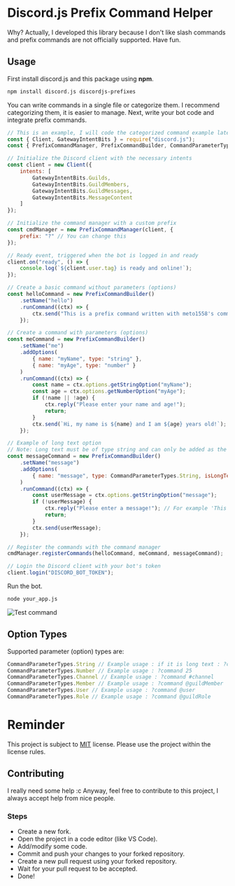 # Discord.js Prefix Command Helper
Why? Actually, I developed this library because I don't like slash commands and prefix commands are not officially supported. Have fun.

## Usage
First install discord.js and this package using **npm**.
```bash
npm install discord.js discordjs-prefixes
```
You can write commands in a single file or categorize them. I recommend categorizing them, it is easier to manage.
Next, write your bot code and integrate prefix commands.
```js
// This is an example, I will code the categorized command example later.
const { Client, GatewayIntentBits } = require("discord.js");
const { PrefixCommandManager, PrefixCommandBuilder, CommandParameterTypes } = require("discordjs-prefixes");

// Initialize the Discord client with the necessary intents
const client = new Client({
    intents: [
        GatewayIntentBits.Guilds,
        GatewayIntentBits.GuildMembers,
        GatewayIntentBits.GuildMessages,
        GatewayIntentBits.MessageContent
    ]
});

// Initialize the command manager with a custom prefix
const cmdManager = new PrefixCommandManager(client, {
    prefix: "?" // You can change this
});

// Ready event, triggered when the bot is logged in and ready
client.on("ready", () => {
    console.log(`${client.user.tag} is ready and online!`);
});

// Create a basic command without parameters (options)
const helloCommand = new PrefixCommandBuilder()
    .setName("hello")
    .runCommand((ctx) => {
        ctx.send("This is a prefix command written with meto1558's command manager!");
    });

// Create a command with parameters (options)
const meCommand = new PrefixCommandBuilder()
    .setName("me")
    .addOptions(
        { name: "myName", type: "string" },
        { name: "myAge", type: "number" }
    )
    .runCommand((ctx) => {
        const name = ctx.options.getStringOption("myName");
        const age = ctx.options.getNumberOption("myAge");
        if (!name || !age) {
            ctx.reply("Please enter your name and age!");
            return;
        }
        ctx.send(`Hi, my name is ${name} and I am ${age} years old!`);
    });

// Example of long text option
// Note: Long text must be of type string and can only be added as the last option.
const messageCommand = new PrefixCommandBuilder()
    .setName("message")
    .addOptions(
        { name: "message", type: CommandParameterTypes.String, isLongText: true }
    )
    .runCommand((ctx) => {
        const userMessage = ctx.options.getStringOption("message");
        if (!userMessage) {
            ctx.reply("Please enter a message!"); // For example 'This command manager is so beautiful!'
            return;
        }
        ctx.send(userMessage);
    });

// Register the commands with the command manager
cmdManager.registerCommands(helloCommand, meCommand, messageCommand);

// Login the Discord client with your bot's token
client.login("DISCORD_BOT_TOKEN");
```
Run the bot.
```bash
node your_app.js
```
![Test command](https://cdn.discordapp.com/attachments/1103629924549541930/1275123317535277167/image.png?ex=66c4bea1&is=66c36d21&hm=38e0d921ba59330fd842c3e0eb3235ea0cfb3b4f2cef647f224b8cb12d3789c4&)

## Option Types
Supported parameter (option) types are:
```js
CommandParameterTypes.String // Example usage : if it is long text : ?command This is long text type | if it isn't long text : ?command Lora
CommandParameterTypes.Number // Example usage : ?command 25
CommandParameterTypes.Channel // Example usage : ?command #channel
CommandParameterTypes.Member // Example usage : ?command @guildMember
CommandParameterTypes.User // Example usage : ?command @user
CommandParameterTypes.Role // Example usage : ?command @guildRole
```

# Reminder
This project is subject to [MIT](https://mit-license.org/) license. Please use the project within the license rules.

## Contributing
I really need some help :c Anyway, feel free to contribute to this project, I always accept help from nice people.
### Steps
- Create a new fork.
- Open the project in a code editor (like VS Code).
- Add/modify some code.
- Commit and push your changes to your forked repository.
- Create a new pull request using your forked repository.
- Wait for your pull request to be accepted.
- Done!
